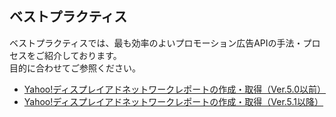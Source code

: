 ## ベストプラクティス
ベストプラクティスでは、最も効率のよいプロモーション広告APIの手法・プロセスをご紹介しております。<br>目的に合わせてご参照ください。  
* [Yahoo!ディスプレイアドネットワークレポートの作成・取得（Ver.5.0以前）](/docs/ja/bestpractice/ydn_report.md)
* [Yahoo!ディスプレイアドネットワークレポートの作成・取得（Ver.5.1以降）](/docs/ja/bestpractice/new_ydn_report.md)
